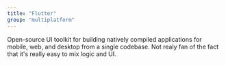 ```yaml
---
title: "Flutter"
group: "multiplatform"
---
```


Open-source UI toolkit for building natively compiled applications for mobile, web, and desktop from a single codebase. Not realy fan of the fact that it's really easy to mix logic and UI.